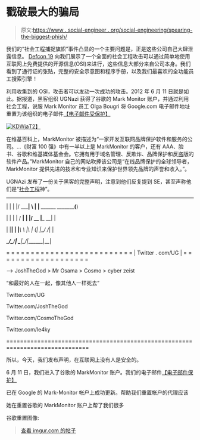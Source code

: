 # 戳破最大的骗局

> 原文:[https://www . social-engineer . org/social-engineering/spearing-the-biggest-phish/](https://www.social-engineer.org/social-engineering/spearing-the-biggest-phish/)

我们的“社会工程捕捉旗帜”事件凸显的一个主要问题是，正是这些公司自己大肆泄露信息。 [Defcon 19](https://www.social-engineer.com/social-engineering-capture-the-flag-report/ "Defcon 19 SECTF Report") 向我们展示了一个全面的社会工程攻击可以通过简单地使用互联网上免费提供的开源信息(OSI)来进行，这些信息大部分来自公司本身。我们看到了通行证的张贴，完整的安全示意图和程序手册，以及我们最喜欢的全功能员工搜索引擎！

利用收集到的 OSI，攻击者可以发动一次成功的攻击。2012 年 6 月 11 日就是如此。据报道，黑客组织 UGNazi 获得了谷歌的 Mark Monitor 账户，并通过利用社会工程，说服 Mark Monitor 员工 Olga Bougri 将 Google.com 电子邮件地址重置为该组织的电子邮件[【电子邮件受保护】](/cdn-cgi/l/email-protection)

[![](../Images/59df091f5f901def7e297faea18ae3a1.png "KDWja")T2】](https://www.social-engineer.org/social-engineering/spearing-the-biggest-phish/attachment/kdwja/)

在维基百科上，MarkMonitor 被描述为“一家开发互联网品牌保护软件和服务的公司。…《财富 100 强》中有一半以上是 MarkMonitor 的客户，还有 AAA、脸书、谷歌和维基媒体基金会。它拥有用于域名管理、反欺诈、品牌保护和反盗版的软件产品。”MarkMonitor 自己的网站吹捧该公司是“在线品牌保护的全球领导者，MarkMonitor 提供先进的技术和专业知识来保护世界领先品牌的声誉和收入。”。

UGNAzi 发布了一份关于黑客的完整声明，注意到他们反复提到 SE，甚至声称他们是“[社会工程](https://www.social-engineer.org/framework/general-discussion/ "Social Engineering - What is it?")神”。

__ __ _______ ____ __ __

| | | |/ _____| \ | | ______ _______(__)

| | | | / __| \| |/ __ |___ __| |

| |__| | |___\ \ |\ | (__| |___/ /_| |

\________/\_______/__| \___|\____/_|_______|__|

= = = = = = = = = = = = = = = = = = = = = = = = = = | Twitter . com/UG | = = = = = = = = = = = = = = = = = = =

—> JoshTheGod > Mr Osama > Cosmo > cyber zeist

“和最好的人在一起，像其他人一样死去”

Twitter.com/UG

Twitter.com/JoshTheGod

Twitter.com/CosmoTheGod

Twitter.com/le4ky

==============================================================================

所以，今天，我们发布声明，在互联网上没有人是安全的。

6 月 11 日，我们进入了谷歌的 MarkMonitor 账户。我们的电子邮件[【电子邮件保护】](/cdn-cgi/l/email-protection)

已在 Google 的 Mark-Monitor 帐户上成功更新。帮助我们重置帐户的代理应该

她在重置谷歌的 MarkMonitor 账户上帮了我们很多

谷歌重置图像:

> [查看 imgur.com 的帖子](https://imgur.com/KDWja)